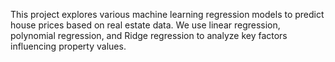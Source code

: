 This project explores various machine learning regression models to predict house prices based on real estate data. We use linear regression, polynomial regression, and Ridge regression to analyze key factors influencing property values.
